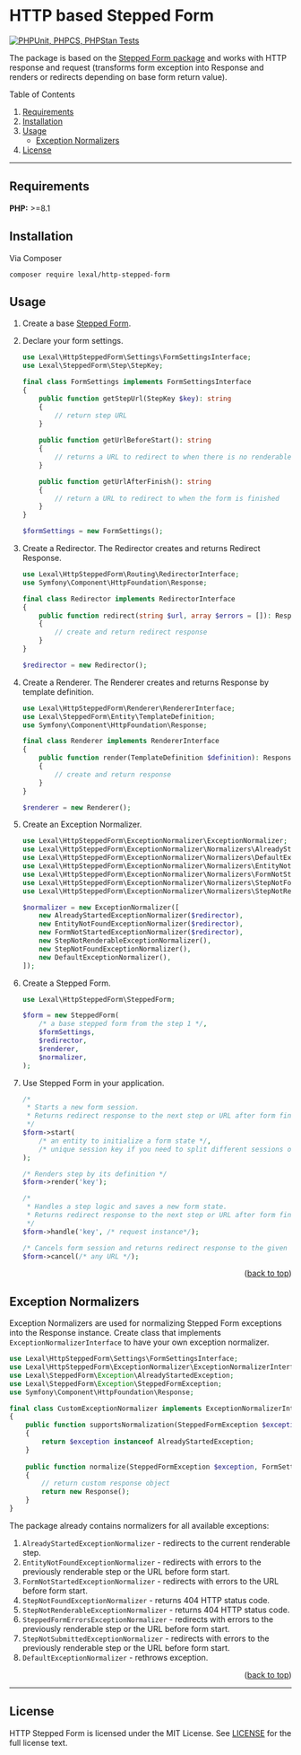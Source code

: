 # HTTP based Stepped Form

[![PHPUnit, PHPCS, PHPStan Tests](https://github.com/lexalium/http-stepped-form/actions/workflows/tests.yml/badge.svg)](https://github.com/lexalium/http-stepped-form/actions/workflows/tests.yml)

The package is based on the [Stepped Form package](https://github.com/lexalium/stepped-form) and works with
HTTP response and request (transforms form exception into Response and renders or redirects depending on base
form return value).

<a id="readme-top" mame="readme-top"></a>

Table of Contents

1. [Requirements](#requirements)
2. [Installation](#installation)
3. [Usage](#usage)
    - [Exception Normalizers](#exception-normalizers)
4. [License](#license)

---

## Requirements

**PHP:** >=8.1

## Installation

Via Composer

```
composer require lexal/http-stepped-form
```

## Usage

1. Create a base [Stepped Form](https://github.com/lexalium/stepped-form).
2. Declare your form settings.
   ```php
   use Lexal\HttpSteppedForm\Settings\FormSettingsInterface;
   use Lexal\SteppedForm\Step\StepKey;

   final class FormSettings implements FormSettingsInterface
   {
       public function getStepUrl(StepKey $key): string
       {
           // return step URL
       }
 
       public function getUrlBeforeStart(): string
       {
           // returns a URL to redirect to when there is no renderable step
       }

       public function getUrlAfterFinish(): string
       {
           // return a URL to redirect to when the form is finished
       }
   }

   $formSettings = new FormSettings();
   ```

3. Create a Redirector. The Redirector creates and returns Redirect Response.
   ```php
   use Lexal\HttpSteppedForm\Routing\RedirectorInterface;
   use Symfony\Component\HttpFoundation\Response;

   final class Redirector implements RedirectorInterface
   {
       public function redirect(string $url, array $errors = []): Response
       {
           // create and return redirect response
       }
   }

   $redirector = new Redirector();
   ```

4. Create a Renderer. The Renderer creates and returns Response by template definition.
   ```php
   use Lexal\HttpSteppedForm\Renderer\RendererInterface;
   use Lexal\SteppedForm\Entity\TemplateDefinition;
   use Symfony\Component\HttpFoundation\Response;

   final class Renderer implements RendererInterface
   {
       public function render(TemplateDefinition $definition): Response
       {
           // create and return response
       }
   }

   $renderer = new Renderer();
   ```

5. Create an Exception Normalizer.
   ```php
   use Lexal\HttpSteppedForm\ExceptionNormalizer\ExceptionNormalizer;
   use Lexal\HttpSteppedForm\ExceptionNormalizer\Normalizers\AlreadyStartedExceptionNormalizer;
   use Lexal\HttpSteppedForm\ExceptionNormalizer\Normalizers\DefaultExceptionNormalizer;
   use Lexal\HttpSteppedForm\ExceptionNormalizer\Normalizers\EntityNotFoundExceptionNormalizer;
   use Lexal\HttpSteppedForm\ExceptionNormalizer\Normalizers\FormNotStartedExceptionNormalizer;
   use Lexal\HttpSteppedForm\ExceptionNormalizer\Normalizers\StepNotFoundExceptionNormalizer;
   use Lexal\HttpSteppedForm\ExceptionNormalizer\Normalizers\StepNotRenderableExceptionNormalizer;
   
   $normalizer = new ExceptionNormalizer([
       new AlreadyStartedExceptionNormalizer($redirector),
       new EntityNotFoundExceptionNormalizer($redirector),
       new FormNotStartedExceptionNormalizer($redirector),
       new StepNotRenderableExceptionNormalizer(),
       new StepNotFoundExceptionNormalizer(),
       new DefaultExceptionNormalizer(),
   ]);
   ```

6. Create a Stepped Form.
   ```php
   use Lexal\HttpSteppedForm\SteppedForm;

   $form = new SteppedForm(
       /* a base stepped form from the step 1 */,
       $formSettings,
       $redirector,
       $renderer,
       $normalizer,
   );
   ```

7. Use Stepped Form in your application.
   ```php
   /*
    * Starts a new form session.
    * Returns redirect response to the next step or URL after form finish.
    */
   $form->start(
       /* an entity to initialize a form state */,
       /* unique session key if you need to split different sessions of one form */,
   );

   /* Renders step by its definition */
   $form->render('key');

   /*
    * Handles a step logic and saves a new form state.
    * Returns redirect response to the next step or URL after form finish.
    */
   $form->handle('key', /* request instance*/);

   /* Cancels form session and returns redirect response to the given URL */
   $form->cancel(/* any URL */);
   ```

<div style="text-align: right">(<a href="#readme-top">back to top</a>)</div>

## Exception Normalizers

Exception Normalizers are used for normalizing Stepped Form exceptions into the Response instance. Create class
that implements `ExceptionNormalizerInterface` to have your own exception normalizer.

```php
use Lexal\HttpSteppedForm\Settings\FormSettingsInterface;
use Lexal\HttpSteppedForm\ExceptionNormalizer\ExceptionNormalizerInterface;
use Lexal\SteppedForm\Exception\AlreadyStartedException;
use Lexal\SteppedForm\Exception\SteppedFormException;
use Symfony\Component\HttpFoundation\Response;

final class CustomExceptionNormalizer implements ExceptionNormalizerInterface
{
    public function supportsNormalization(SteppedFormException $exception): bool
    {
        return $exception instanceof AlreadyStartedException;
    }
    
    public function normalize(SteppedFormException $exception, FormSettingsInterface $formSettings): Response
    {
        // return custom response object
        return new Response();
    }
}
```

The package already contains normalizers for all available exceptions:
1. `AlreadyStartedExceptionNormalizer` - redirects to the current renderable step.
2. `EntityNotFoundExceptionNormalizer` - redirects with errors to the previously renderable step or the URL
   before form start.
3. `FormNotStartedExceptionNormalizer` - redirects with errors to the URL before form start.
4. `StepNotFoundExceptionNormalizer` - returns 404 HTTP status code.
5. `StepNotRenderableExceptionNormalizer` - returns 404 HTTP status code.
6. `SteppedFormErrorsExceptionNormalizer` - redirects with errors to the previously renderable step or the URL
   before form start.
7. `StepNotSubmittedExceptionNormalizer` - redirects with errors to the previously renderable step or the URL
   before form start.
8. `DefaultExceptionNormalizer` - rethrows exception.

<div style="text-align: right">(<a href="#readme-top">back to top</a>)</div>

---

## License

HTTP Stepped Form is licensed under the MIT License. See [LICENSE](LICENSE) for the full license text.
